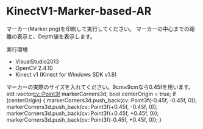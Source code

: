 # KinectV1-Marker-based-AR

マーカー(Marker.png)を印刷して実行してください。
マーカーの中心までの距離の表示と、Depth値を表示します。

実行環境
 - VisualStudio2013
 - OpenCV 2.4.10
 - Kinect v1 (Kinect for Windows SDK v1.8)

マーカーの実際のサイズを入れてください。9cm×9cmなら0.45fを用います。
			std::vector<cv::Point3f> markerCorners3d;
			bool centerOrigin = true;
			if (centerOrigin)
			{
				markerCorners3d.push_back(cv::Point3f(-0.45f, -0.45f, 0));
				markerCorners3d.push_back(cv::Point3f(+0.45f, -0.45f, 0));
				markerCorners3d.push_back(cv::Point3f(+0.45f, +0.45f, 0));
				markerCorners3d.push_back(cv::Point3f(-0.45f, +0.45f, 0));
			}

